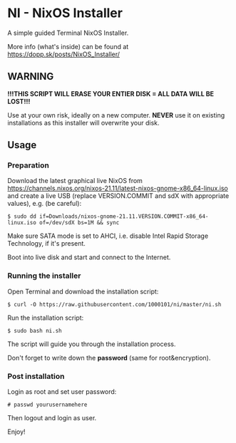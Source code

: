 # NI - NixOS Installer

A simple guided Terminal NixOS Installer.

More info (what's inside) can be found at https://dopp.sk/posts/NixOS_Installer/

## WARNING

**!!!THIS SCRIPT WILL ERASE YOUR ENTIER DISK = ALL DATA WILL BE LOST!!!**

Use at your own risk, ideally on a new computer. **NEVER** use it on existing installations as this
installer will overwrite your disk.

## Usage

### Preparation

Download the latest graphical live NixOS from https://channels.nixos.org/nixos-21.11/latest-nixos-gnome-x86_64-linux.iso
and create a live USB (replace VERSION.COMMIT and sdX with appropriate values), e.g. (be careful):

`$ sudo dd if=Downloads/nixos-gnome-21.11.VERSION.COMMIT-x86_64-linux.iso of=/dev/sdX bs=1M && sync`

Make sure SATA mode is set to AHCI, i.e. disable Intel Rapid Storage Technology, if it's present.

Boot into live disk and start and connect to the Internet.

### Running the installer

Open Terminal and download the installation script:

`$ curl -O https://raw.githubusercontent.com/1000101/ni/master/ni.sh`

Run the installation script:

`$ sudo bash ni.sh`

The script will guide you through the installation process.

Don't forget to write down the **password** (same for root&encryption).

### Post installation

Login as root and set user password:

`# passwd yourusernamehere`

Then logout and login as user.

Enjoy!
